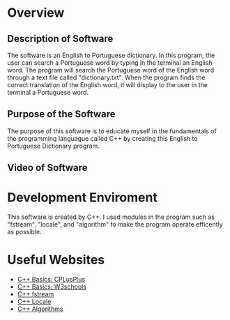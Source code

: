 # Overview

## Description of Software
The software is an English to Portuguese dictionary. In this program, the user can search a Portuguese word by typing in the terminal an English word. The program will search the Portuguese word of the English word through a text file called "dictionary.txt". When the program finds the correct translation of the English word, it will display to the user in the terminal a Portuguese word.

## Purpose of the Software
The purpose of this software is to educate myself in the fundamentals of the programming languague called C++ by creating this English to Portuguese Dictionary program.

## Video of Software

# Development Enviroment
This software is created by C++. I used modules in the program such as "fstream", "locale", and "algorithm" to make the program operate efficently as possible.

# Useful Websites
* [C++ Basics: CPLusPlus](https://cplusplus.com/doc/tutorial/)
* [C++ Basics: W3schools](https://www.w3schools.com/cpp/)
* [C++ fstream](https://www.w3schools.com/cpp/cpp_files.asp)
* [C++ Locale](https://cplusplus.com/reference/locale/)
* [C++ Algorithms](https://en.cppreference.com/w/cpp/algorithm)
